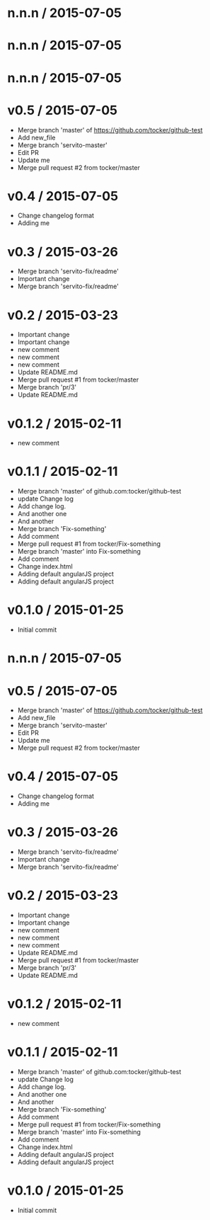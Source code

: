 
n.n.n / 2015-07-05
==================



n.n.n / 2015-07-05
==================



n.n.n / 2015-07-05
==================



v0.5 / 2015-07-05
=================

  * Merge branch 'master' of https://github.com/tocker/github-test
  * Add new_file
  * Merge branch 'servito-master'
  * Edit PR
  * Update me
  * Merge pull request #2 from tocker/master

v0.4 / 2015-07-05
=================

  * Change changelog format
  * Adding me

v0.3 / 2015-03-26
=================

  * Merge branch 'servito-fix/readme'
  * Important change
  * Merge branch 'servito-fix/readme'

v0.2 / 2015-03-23
=================

  * Important change
  * Important change
  * new comment
  * new comment
  * new comment
  * Update README.md
  * Merge pull request #1 from tocker/master
  * Merge branch 'pr/3'
  * Update README.md

v0.1.2 / 2015-02-11
===================

  * new comment

v0.1.1 / 2015-02-11
===================

  * Merge branch 'master' of github.com:tocker/github-test
  * update Change log
  * Add change log.
  * And another one
  * And another
  * Merge branch 'Fix-something'
  * Add comment
  * Merge pull request #1 from tocker/Fix-something
  * Merge branch 'master' into Fix-something
  * Add comment
  * Change index.html
  * Adding default angularJS project
  * Adding default angularJS project

v0.1.0 / 2015-01-25
===================

  * Initial commit

n.n.n / 2015-07-05
==================



v0.5 / 2015-07-05
=================

  * Merge branch 'master' of https://github.com/tocker/github-test
  * Add new_file
  * Merge branch 'servito-master'
  * Edit PR
  * Update me
  * Merge pull request #2 from tocker/master

v0.4 / 2015-07-05
=================

  * Change changelog format
  * Adding me

v0.3 / 2015-03-26
=================

  * Merge branch 'servito-fix/readme'
  * Important change
  * Merge branch 'servito-fix/readme'

v0.2 / 2015-03-23
=================

  * Important change
  * Important change
  * new comment
  * new comment
  * new comment
  * Update README.md
  * Merge pull request #1 from tocker/master
  * Merge branch 'pr/3'
  * Update README.md

v0.1.2 / 2015-02-11
===================

  * new comment

v0.1.1 / 2015-02-11
===================

  * Merge branch 'master' of github.com:tocker/github-test
  * update Change log
  * Add change log.
  * And another one
  * And another
  * Merge branch 'Fix-something'
  * Add comment
  * Merge pull request #1 from tocker/Fix-something
  * Merge branch 'master' into Fix-something
  * Add comment
  * Change index.html
  * Adding default angularJS project
  * Adding default angularJS project

v0.1.0 / 2015-01-25
===================

  * Initial commit
